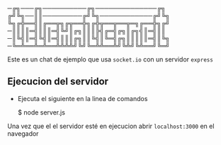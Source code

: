 
─╔╗───╔╗──────────╔╗──────────────╔╗
╔╝╚╗──║║─────────╔╝╚╗────────────╔╝╚╗
╚╗╔╬══╣║╔══╦╗╔╦══╬╗╔╬╦══╦══╦═╗╔══╬╗╔╝
─║║║║═╣║║║═╣╚╝║╔╗║║║╠╣╔═╣╔╗║╔╗╣║═╣║║
─║╚╣║═╣╚╣║═╣║║║╔╗║║╚╣║╚═╣╔╗║║║║║═╣║╚╗
─╚═╩══╩═╩══╩╩╩╩╝╚╝╚═╩╩══╩╝╚╩╝╚╩══╝╚═╝


Este es un chat de ejemplo que usa `socket.io` con un servidor `express`

## Ejecucion del servidor

* Ejecuta el siguiente en la linea de comandos

    $ node server.js

Una vez que el el servidor esté en ejecucion abrir `localhost:3000` en el navegador